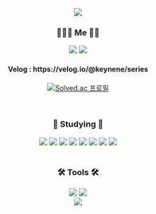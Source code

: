 
<div align='center'>
<img src="https://capsule-render.vercel.app/api?type=slice&color=E3A6AE&height=150&section=header&text=KIM%20EUN%20YOUNG&fontSize=70&animation=fadeIn&fontAlignY=50" />
</div>

<h3 align="center"> 🙋🏻‍♀ Me ️🙋🏻‍ </h3>

<div align='center'>
<a href="https://github.com/keynene"><img src="https://img.shields.io/badge/Github-181717?style=flat-square&logo=Github&logoColor=white"/></a> <a href="https://velog.io/@keynene/series"><img src="https://img.shields.io/badge/Velog-20C997?style=flat-square&logo=Velog&logoColor=white"/></a> 
</div>
<h4 align='center'>Velog : https://velog.io/@keynene/series</h4>
<div align='center'>

[![Solved.ac
프로필](http://mazassumnida.wtf/api/v2/generate_badge?boj=nonung2)](https://solved.ac/nonung2) 



<!--[![keynene's GitHub stats](https://github-readme-stats.vercel.app/api?username=keynene)](https://github.com/anuraghazra/github-readme-stats)-->

</div>
</br>


<h3 align="center"> 📝 Studying 📝 </h3>

<div align='center'>
<a><img src="https://img.shields.io/badge/HTML5-E34F26?style=flat-square&logo=HTML5&logoColor=white"/></a> 
<a><img src="https://img.shields.io/badge/CSS3-1572B6?style=flat-square&logo=CSS3&logoColor=white"/></a> 
<a><img src="https://img.shields.io/badge/JavaScript-F7DF1E?style=flat-square&logo=JavaScript&logoColor=white"/></a>  
<a><img src="https://img.shields.io/badge/TypeScript-3178C6?style=flat-square&logo=TypeScript&logoColor=white"/></a>
<a><img src="https://img.shields.io/badge/Node.js-339933?style=flat-square&logo=Node.js&logoColor=white"/></a>
<a><img src="https://img.shields.io/badge/React-61DAFB?style=flat-square&logo=React&logoColor=white"/></a>
<a><img src="https://img.shields.io/badge/C-A8B9CC?style=flat-square&logo=C&logoColor=white"/></a> 
<a><img src="https://img.shields.io/badge/Python-3776AB?style=flat-square&logo=Python&logoColor=white"/></a>  
</div>
</br>


<h3 align="center"> 🛠 Tools 🛠 </h3>

<div align='center'>
<img src="https://img.shields.io/badge/Visual%20Studio%20Code-007ACC?style=flat-square&logo=Visual%20Studio%20Code&logoColor=white"/></a> 
<img src="https://img.shields.io/badge/Sourcetree-0052CC?style=flat-square&logo=Sourcetree&logoColor=white"/></a>
</div>



<div align='center'>
<img src="https://capsule-render.vercel.app/api?type=waving&color=A8B9CC&height=130&section=footer" />
</div>
